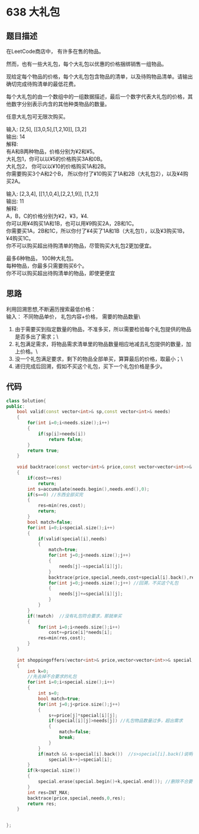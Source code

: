 # 638 大礼包

## 题目描述

在LeetCode商店中， 有许多在售的物品。

然而，也有一些大礼包，每个大礼包以优惠的价格捆绑销售一组物品。

现给定每个物品的价格，每个大礼包包含物品的清单，以及待购物品清单。请输出确切完成待购清单的最低花费。

每个大礼包的由一个数组中的一组数据描述，最后一个数字代表大礼包的价格，其他数字分别表示内含的其他种类物品的数量。

任意大礼包可无限次购买。

输入: [2,5], [[3,0,5],[1,2,10]], [3,2]\
输出: 14\
解释: \
有A和B两种物品，价格分别为¥2和¥5。\
大礼包1，你可以以¥5的价格购买3A和0B。\
大礼包2， 你可以以¥10的价格购买1A和2B。\
你需要购买3个A和2个B， 所以你付了¥10购买了1A和2B（大礼包2），以及¥4购买2A。

输入: [2,3,4], [[1,1,0,4],[2,2,1,9]], [1,2,1]\
输出: 11\
解释: \
A，B，C的价格分别为¥2，¥3，¥4.\
你可以用¥4购买1A和1B，也可以用¥9购买2A，2B和1C。\
你需要买1A，2B和1C，所以你付了¥4买了1A和1B（大礼包1），以及¥3购买1B， ¥4购买1C。\
你不可以购买超出待购清单的物品，尽管购买大礼包2更加便宜。

最多6种物品， 100种大礼包。\
每种物品，你最多只需要购买6个。\
你不可以购买超出待购清单的物品，即使更便宜

## 思路

利用回溯思想,不断遍历搜索最低价格：\
输入： 不同物品单价， 礼包内容+价格，  需要的物品数量\
1. 由于需要买到指定数量的物品，不准多买，所以需要检验每个礼包提供的物品是否多出了需求；\
2. 礼包满足需求，将物品需求清单里的物品数量相应地减去礼包提供的数量，加上价格。\
3. 没一个礼包满足要求，剩下的物品全部单买，算算最后的价格，取最小；\
4. 递归完成后回溯，假如不买这个礼包，买下一个礼包价格是多少。

## 代码

```C++
class Solution{
public:
    bool valid(const vector<int>& sp,const vector<int>& needs)
    {
        for(int i=0;i<needs.size();i++)
        {
            if(sp[i]>needs[i])
                return false;
        }
        return true;
    }
    
    void backtrace(const vector<int>& price,const vector<vector<int>>& special,vector<int>& needs,int cost,int res)
    {
        if(cost>=res)
            return;
        int s=accumulate(needs.begin(),needs.end(),0);
        if(s==0) //东西全部买完
        {
            res=min(res,cost);
            return;
        }
        bool match=false;
        for(int i=0;i<special.size();i++)
        {
            if(valid(special[i],needs)
            {
                match=true;
                for(int j=0;j<needs.size();j++)
                {
                    needs[j]-=special[i][j];
                }
                backtrace(price,special,needs,cost+special[i].back(),res);
                for(int j=0;j<needs.size();j++) //回溯，不买这个礼包
                {
                    needs[j]+=special[i][j];
                }
            }
        }
        if(!match)  //没有礼包符合要求，那就单买
        {
            for(int i=0;i<needs.size();i++)
                cost+=price[i]*needs[i];
            res=min(res,cost);
        }
    }
    
    int shoppingoffers(vector<int>& price,vector<vector<int>>& special,vector<int>& needs)
    {
        int k=0;
        //先去掉不合要求的礼包
        for(int i=0;i<special.size();i++)
        {
            int s=0;
            bool match=true;
            for(int j=0;j<price.size();j++)
            {
                s+=price[j]*special[i][j];
                if(special[i][j]>needs[j]) //礼包物品数量过多，超出需求
                {
                    match=false;
                    break;
                }
            }
            if(match && s>special[i].back())  //s>special[i].back()说明单买比买礼包贵，此时买礼包是划算的
                special[k++]=special[i];
        }
        if(k<special.size())
        {
            special.erase(special.begin()+k,special.end()); //删除不合要求的礼包
        }
        int res=INT_MAX;
        backtrace(price,special,needs,0,res);
        return res;
    }
    

};
```
